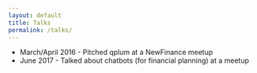 ```yaml
---
layout: default
title: Talks
permalink: /talks/
---
```


* March/April 2016 - Pitched qplum at a NewFinance meetup
* June 2017 - Talked about chatbots (for financial planning) at a meetup
